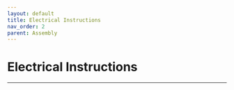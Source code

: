 ```yaml
---
layout: default
title: Electrical Instructions
nav_order: 2
parent: Assembly
---
```


# Electrical Instructions

---
